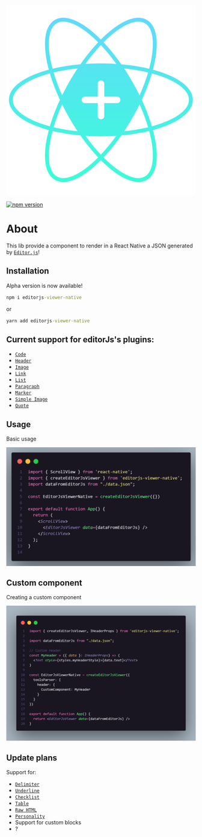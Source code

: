 <p align="center">
  <img src="https://raw.githubusercontent.com/Hidekih/editorjs-viewer-native/0201fbb59a26ca1965dfcb7ef4723079bcc110ed/public/EditorJs%20Native%202.svg" alt="EditorJsNativeViewer logo" />
</p>

[![npm version](https://badge.fury.io/js/editorjs-viewer-native.svg)](https://badge.fury.io/js/editorjs-viewer-native)

# About
This lib provide a component to render in a React Native a JSON generated by [`Editor.js`](https://editorjs.io/)!

## Installation
Alpha version is now available!
```cmd
npm i editorjs-viewer-native
```
or
```cmd
yarn add editorjs-viewer-native
```

## Current support for editorJs's plugins:
- [`Code`](https://github.com/editor-js/code)
- [`Header`](https://github.com/editor-js/header)
- [`Image`](https://github.com/editor-js/image)
- [`Link`](https://github.com/editor-js/link)
- [`List`](https://github.com/editor-js/list)
- [`Paragraph`](https://github.com/editor-js/paragraph)
- [`Marker`](https://github.com/editor-js/marker)
- [`Simple Image`](https://github.com/editor-js/simple-image)
- [`Quote`](https://github.com/editor-js/quote)

## Usage
Basic usage
<p align="center">
  <img src="https://raw.githubusercontent.com/Hidekih/editorjs-viewer-native/main/public/basic-usage.png" alt="Simple usage example"/>
</p>

## Custom component
Creating a custom component
<p align="center">
  <img src="https://raw.githubusercontent.com/Hidekih/editorjs-viewer-native/main/public/custom-component.png" alt="Using custom component example"/>
</p>

## Update plans
Support for:
- [`Delimiter`](https://github.com/editor-js/delimiter)
- [`Underline`](https://github.com/editor-js/underline)
- [`Checklist`](https://github.com/editor-js/checklist)
- [`Table`](https://github.com/editor-js/table)
- [`Raw HTML`](https://github.com/editor-js/raw)
- [`Personality`](https://github.com/editor-js/personality)
- Support for custom blocks
- ?
